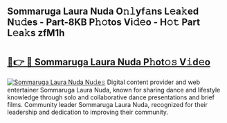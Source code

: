 ## Sommaruga Laura Nuda O𝚗𝚕yf𝚊ns L𝚎a𝚔ed N𝚞𝚍es - Part-8KB P𝚑𝚘tos Vi𝚍𝚎o - H𝚘𝚝 Part L𝚎a𝚔s zfM1h

# <h2><a href="http://kf3dlwf.oniu.top/?m=Sommaruga+Laura+Nuda">🔗👉 🔴 Sommaruga Laura Nuda P𝚑ot𝚘𝚜 V𝚒d𝚎o</a></h2>

[![Sommaruga Laura Nuda Nu𝚍e𝚜](https://i.imgur.com/0qMVB7G.gif)](http://kf3dlwf.oniu.top/?m=Sommaruga+Laura+Nuda)
Digital content provider and web entertainer Sommaruga Laura Nuda, known for sharing dance and lifestyle knowledge through solo and collaborative dance presentations and brief films. Community leader Sommaruga Laura Nuda, recognized for their leadership and dedication to improving their community.  
